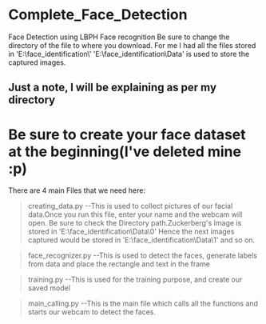 # Complete_Face_Detection
Face Detection using LBPH Face recognition
Be sure to change the directory of the file to where you download.
For me I had all the files stored in 'E:\\face_identification\\'
'E:\\face_identification\\Data' is used to store the captured images.
## Just a note, I will be explaining as per my directory
# Be sure to create your face dataset at the beginning(I've deleted mine :p) 
There are 4 main Files that we need here:
>creating_data.py
  --This is used to collect pictures of our facial data.Once you run this file, enter your name and the webcam will open.
    Be sure to check the Directory path.Zuckerberg's Image  is stored in 'E:\\face_identification\\Data\\0'
    Hence the next images captured would be stored in 'E:\\face_identification\\Data\\1' and so on.
    
>face_recognizer.py
  --This is used to detect the faces, generate labels from data and place the rectangle and text in the frame
  
>training.py
  --This is used for the training purpose, and create our saved model

>main_calling.py
  --This is the main file which calls all the functions and starts our webcam to detect the faces.




